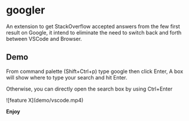 # googler

An extension to get StackOverflow accepted answers from the few first result on Google, it intend to eliminate the need to switch back and forth between VSCode and Browser.

## Demo

From command palette (Shift+Ctrl+p) type google then click Enter, A box will show where to type your search and hit Enter.

Otherwise, you can directly open the search box by using Ctrl+Enter

\!\[feature X\]\(demo/vscode.mp4\)

**Enjoy**
